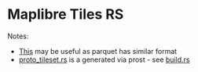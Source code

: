 # Maplibre Tiles RS

Notes:
* [This](https://baarse.substack.com/p/fast-parquet-reading-from-java-to) may be useful as parquet has similar format
* [proto_tileset.rs](src/metadata/proto_tileset.rs) is a generated via prost - see [build.rs](build.rs)
